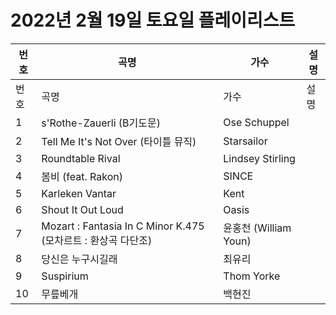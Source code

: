 # 2022년 2월 19일 토요일 플레이리스트

| 번호 | 곡명 | 가수 | 설명 |
|------|------|------|------|
| 번호 | 곡명 | 가수 | 설명 |
| 1 | s'Rothe-Zauerli (B기도문) | Ose Schuppel |  |
| 2 | Tell Me It's Not Over (타이틀 뮤직) | Starsailor |  |
| 3 | Roundtable Rival | Lindsey Stirling |  |
| 4 | 봄비 (feat. Rakon) | SINCE |  |
| 5 | Karleken Vantar | Kent |  |
| 6 | Shout It Out Loud | Oasis |  |
| 7 | Mozart : Fantasia In C Minor K.475 (모차르트 : 환상곡 다단조) | 윤홍천 (William Youn) |  |
| 8 | 당신은 누구시길래 | 최유리 |  |
| 9 | Suspirium | Thom Yorke |  |
| 10 | 무릎베개 | 백현진 |  |
